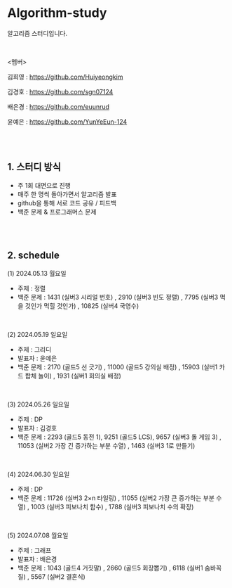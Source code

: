 # Algorithm-study
알고리즘 스터디입니다.

<br>


<멤버>


김희영 : https://github.com/Huiyeongkim

김경호 : https://github.com/sgn07124

배은경 : https://github.com/euunrud

윤예은 : https://github.com/YunYeEun-124

<br>
<br>


## 1. 스터디 방식
- 주 1회 대면으로 진행
- 매주 한 명씩 돌아가면서 알고리즘 발표
- github을 통해 서로 코드 공유 / 피드백
- 백준 문제 & 프로그래머스 문제

<br>
<br>




## 2. schedule
(1) 2024.05.13 월요일
- 주제 : 정렬
- 백준 문제 :
 1431 (실버3 시리얼 번호) , 2910 (실버3 빈도 정렬) , 7795 (실버3 먹을 것인가 먹힐 것인가) , 10825 (실버4 국영수)


<br>

(2) 2024.05.19 일요일
- 주제 : 그리디
- 발표자 : 윤예은
- 백준 문제 :
 2170	(골드5 선 긋기) , 11000 (골드5 강의실 배정) , 15903 (실버1 카드 합체 놀이) , 1931	(실버1 회의실 배정)

<br>

(3) 2024.05.26 일요일
- 주제 : DP
- 발표자 : 김경호
- 백준 문제 :
 2293 (골드5 동전 1), 9251	(골드5 LCS), 9657	(실버3 돌 게임 3) , 11053	(실버2 가장 긴 증가하는 부분 수열) , 1463	(실버3 1로 만들기)

<br>

(4) 2024.06.30 일요일
- 주제 : DP
- 백준 문제 :
  11726	(실버3 2×n 타일링) , 11055	(실버2 가장 큰 증가하는 부분 수열) , 1003	(실버3 피보나치 함수) , 1788	(실버3 피보나치 수의 확장)


<br>

(5) 2024.07.08 월요일
- 주제 : 그래프
- 발표자 : 배은경
- 백준 문제 :
  1043	(골드4 거짓말) , 2660 (골드5 회장뽑기) , 6118	(실버1 숨바꼭질) , 5567 (실버2 결혼식)




<br>

<br>



